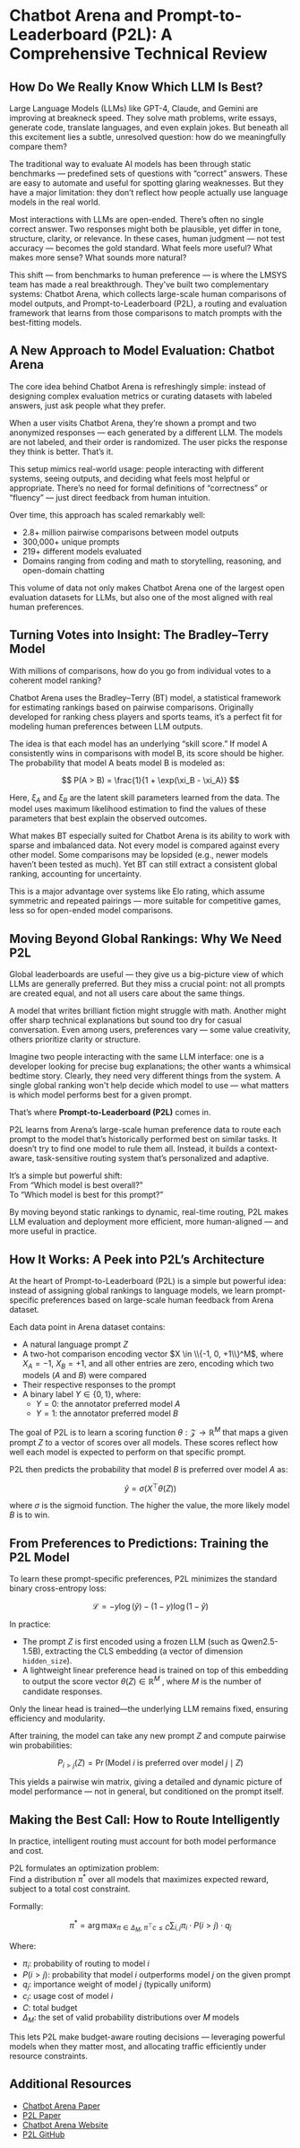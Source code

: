# Chatbot Arena and Prompt-to-Leaderboard (P2L): A Comprehensive Technical Review

##  How Do We Really Know Which LLM Is Best?

Large Language Models (LLMs) like GPT-4, Claude, and Gemini are improving at breakneck speed. They solve math problems, write essays, generate code, translate languages, and even explain jokes. But beneath all this excitement lies a subtle, unresolved question: how do we meaningfully compare them?

The traditional way to evaluate AI models has been through static benchmarks — predefined sets of questions with “correct” answers. These are easy to automate and useful for spotting glaring weaknesses. But they have a major limitation: they don’t reflect how people actually use language models in the real world.

Most interactions with LLMs are open-ended. There’s often no single correct answer. Two responses might both be plausible, yet differ in tone, structure, clarity, or relevance. In these cases, human judgment — not test accuracy — becomes the gold standard. What feels more useful? What makes more sense? What sounds more natural?

This shift — from benchmarks to human preference — is where the LMSYS team has made a real breakthrough. They've built two complementary systems: Chatbot Arena, which collects large-scale human comparisons of model outputs, and Prompt-to-Leaderboard (P2L), a routing and evaluation framework that learns from those comparisons to match prompts with the best-fitting models.


## A New Approach to Model Evaluation: Chatbot Arena

The core idea behind Chatbot Arena is refreshingly simple: instead of designing complex evaluation metrics or curating datasets with labeled answers, just ask people what they prefer.

When a user visits Chatbot Arena, they’re shown a prompt and two anonymized responses — each generated by a different LLM. The models are not labeled, and their order is randomized. The user picks the response they think is better. That’s it.

This setup mimics real-world usage: people interacting with different systems, seeing outputs, and deciding what feels most helpful or appropriate. There’s no need for formal definitions of “correctness” or “fluency” — just direct feedback from human intuition.

Over time, this approach has scaled remarkably well:

- 2.8+ million pairwise comparisons between model outputs
- 300,000+ unique prompts  
- 219+ different models evaluated
- Domains ranging from coding and math to storytelling, reasoning, and open-domain chatting  

This volume of data not only makes Chatbot Arena one of the largest open evaluation datasets for LLMs, but also one of the most aligned with real human preferences.


## Turning Votes into Insight: The Bradley–Terry Model

With millions of comparisons, how do you go from individual votes to a coherent model ranking?

Chatbot Arena uses the Bradley–Terry (BT) model, a statistical framework for estimating rankings based on pairwise comparisons. Originally developed for ranking chess players and sports teams, it’s a perfect fit for modeling human preferences between LLM outputs.

The idea is that each model has an underlying “skill score.” If model A consistently wins in comparisons with model B, its score should be higher. The probability that model A beats model B is modeled as:

$$
P(A > B) = \frac{1}{1 + \exp(\xi_B - \xi_A)}
$$

Here, $\xi_A$ and $\xi_B$ are the latent skill parameters learned from the data. The model uses maximum likelihood estimation to find the values of these parameters that best explain the observed outcomes.

What makes BT especially suited for Chatbot Arena is its ability to work with sparse and imbalanced data. Not every model is compared against every other model. Some comparisons may be lopsided (e.g., newer models haven’t been tested as much). Yet BT can still extract a consistent global ranking, accounting for uncertainty.

This is a major advantage over systems like Elo rating, which assume symmetric and repeated pairings — more suitable for competitive games, less so for open-ended model comparisons.


## Moving Beyond Global Rankings: Why We Need P2L

Global leaderboards are useful — they give us a big-picture view of which LLMs are generally preferred. But they miss a crucial point: not all prompts are created equal, and not all users care about the same things.

A model that writes brilliant fiction might struggle with math. Another might offer sharp technical explanations but sound too dry for casual conversation. Even among users, preferences vary — some value creativity, others prioritize clarity or structure.

Imagine two people interacting with the same LLM interface: one is a developer looking for precise bug explanations; the other wants a whimsical bedtime story. Clearly, they need very different things from the system. A single global ranking won't help decide which model to use — what matters is which model performs best for a given prompt.

That’s where **Prompt-to-Leaderboard (P2L)** comes in.

P2L learns from Arena’s large-scale human preference data to route each prompt to the model that’s historically performed best on similar tasks. It doesn’t try to find one model to rule them all. Instead, it builds a context-aware, task-sensitive routing system that’s personalized and adaptive.

It’s a simple but powerful shift:  
From “Which model is best overall?”  
To “Which model is best for this prompt?”

By moving beyond static rankings to dynamic, real-time routing, P2L makes LLM evaluation and deployment more efficient, more human-aligned — and more useful in practice.

## How It Works: A Peek into P2L’s Architecture

At the heart of Prompt-to-Leaderboard (P2L) is a simple but powerful idea: instead of assigning global rankings to language models, we learn prompt-specific preferences based on large-scale human feedback from Arena dataset.

Each data point in Arena dataset contains:

- A natural language prompt  $Z$  
- A two-hot comparison encoding vector $X \in \\{-1, 0, +1\\}^M$, where $X_A = -1$, $X_B = +1$, and all other entries are zero, encoding which two models ($A$ and $B$) were compared  
- Their respective responses to the prompt  
- A binary label $Y \in \{0, 1\}$, where:  
  - $Y = 0$: the annotator preferred model $A$  
  - $Y = 1$: the annotator preferred model $B$

The goal of P2L is to learn a scoring function $\theta: \mathcal{Z} \rightarrow \mathbb{R}^M$ that maps a given prompt $Z$ to a vector of scores over all models. These scores reflect how well each model is expected to perform on that specific prompt.

P2L then predicts the probability that model $B$ is preferred over model $A$ as:

$$
\hat{y} = \sigma\left( X^\top \theta(Z) \right)
$$

where $\sigma$ is the sigmoid function. The higher the value, the more likely model $B$ is to win.


##  From Preferences to Predictions: Training the P2L Model

To learn these prompt-specific preferences, P2L minimizes the standard binary cross-entropy loss:

$$
\mathcal{L} = - y \log(\hat{y}) - (1 - y) \log(1 - \hat{y})
$$

In practice:

- The prompt $Z$ is first encoded using a frozen LLM (such as Qwen2.5-1.5B), extracting the CLS embedding (a vector of dimension `hidden_size`).
- A lightweight linear preference head is trained on top of this embedding to output the score vector $\theta(Z) \in \mathbb{R}^{M}$ , where $M$ is the number of candidate responses.

Only the linear head is trained—the underlying LLM remains fixed, ensuring efficiency and modularity.


After training, the model can take any new prompt $Z$ and compute pairwise win probabilities:

$$
P_{i > j}(Z) = \Pr(\text{Model } i \text{ is preferred over model } j \mid Z)
$$

This yields a pairwise win matrix, giving a detailed and dynamic picture of model performance — not in general, but conditioned on the prompt itself.

## Making the Best Call: How to Route Intelligently

In practice, intelligent routing must account for both model performance and cost.

P2L formulates an optimization problem:  
Find a distribution $\pi^{\ast}$ over all models that maximizes expected reward, subject to a total cost constraint.

Formally:

$$
\pi^\ast = \arg\max_{\pi \in \Delta_M,\ \pi^\top c \leq C} \sum_{i, j} \pi_i \cdot P(i > j) \cdot q_j
$$

Where:

- $\pi_i$: probability of routing to model $i$  
- $P(i > j)$: probability that model $i$ outperforms model $j$ on the given prompt  
- $q_j$: importance weight of model $j$ (typically uniform)  
- $c_i$: usage cost of model $i$  
- $C$: total budget  
- $\Delta_M$: the set of valid probability distributions over $M$ models

This lets P2L make budget-aware routing decisions — leveraging powerful models when they matter most, and allocating traffic efficiently under resource constraints.




##  Additional Resources

- [Chatbot Arena Paper](https://arxiv.org/abs/2403.04132)
- [P2L Paper](https://arxiv.org/abs/2502.14855)
- [Chatbot Arena Website](https://chat.lmsys.org/)
- [P2L GitHub](https://github.com/lmarena/p2l)
